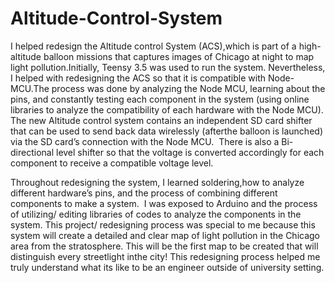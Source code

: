 # Altitude-Control-System
I helped redesign the Altitude control System (ACS),which is part of a high-altitude balloon missions that captures images of Chicago at night to map light pollution.Initially, Teensy 3.5 was used to run the system. Nevertheless, I helped with redesigning the ACS so that it is compatible with Node-MCU.The process was done by analyzing the Node MCU, learning about the pins, and constantly testing each component in the system (using online libraries to analyze the compatibility of each hardware with the Node MCU). The new Altitude control system contains an independent SD card shifter that can be used to send back data wirelessly (afterthe balloon is launched) via the SD card’s connection with the Node MCU.  There is also a Bi-directional level shifter so that the voltage is converted accordingly for each component to receive a compatible voltage level. 

Throughout redesigning the system, I learned soldering,how to analyze different hardware’s pins, and the process of combining different components to make a system.  I was exposed to Arduino and the process of utilizing/ editing libraries of codes to analyze the components in the system. This project/ redesigning process was special to me because this system will create a detailed and clear map of light pollution in the Chicago area from the stratosphere. This will be the first map to be created that will distinguish every streetlight inthe city! This redesigning process helped me truly understand what its like to be an engineer outside of university setting.  
